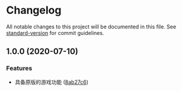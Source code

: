 # Changelog

All notable changes to this project will be documented in this file. See [standard-version](https://github.com/conventional-changelog/standard-version) for commit guidelines.

## 1.0.0 (2020-07-10)


### Features

* 具备原版的游戏功能 ([8ab27c6](https://github.com/kingyuluk/FlappyBird/commit/8ab27c65283446c24d1597f59df847cf46fd75d9))
